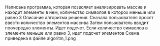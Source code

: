 Написана программа, которая позволяет анализировать массив и находит элементы в нем, количество символов в которох меньше или равно 3
Описание алгоритма решения:
Сначала пользователя просят ввести количество элементов массива
Затем пользователь вводит поочередно элементы.
Идет подсчет. Если количество символов в элементе меньше или равно 3, идет подсчет элементов
Схема приведена в файле algoritm_1.png